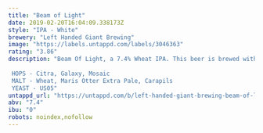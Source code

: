 ```yaml
---
title: "Beam of Light"
date: 2019-02-20T16:04:09.338173Z
style: "IPA - White"
brewery: "Left Handed Giant Brewing"
image: "https://labels.untappd.com/labels/3046363"
rating: "3.86"
description: "Beam Of Light, a 7.4% Wheat IPA. This beer is brewed with masses of Citra, Galaxy and Mosaic with a malt bill made up primarily of Wheat. Meringue all day long.  HOPS - Citra, Galaxy, Mosaic MALT - Wheat, Maris Otter Extra Pale, Carapils YEAST - US05"
untappd_url: "https://untappd.com/b/left-handed-giant-brewing-beam-of-light/3046363"
abv: "7.4"
ibu: "0"
robots: noindex,nofollow
---
```

